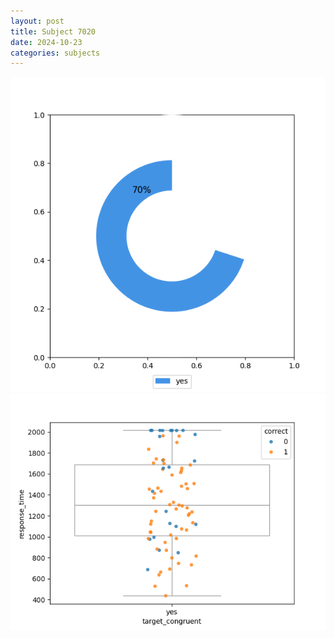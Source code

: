 ```yaml
---
layout: post
title: Subject 7020
date: 2024-10-23
categories: subjects
---
```


![](data/7020/run-12/7020_accuracy_target_congruence.png)
![](data/7020/run-12/7020_rt_congruence.png)
